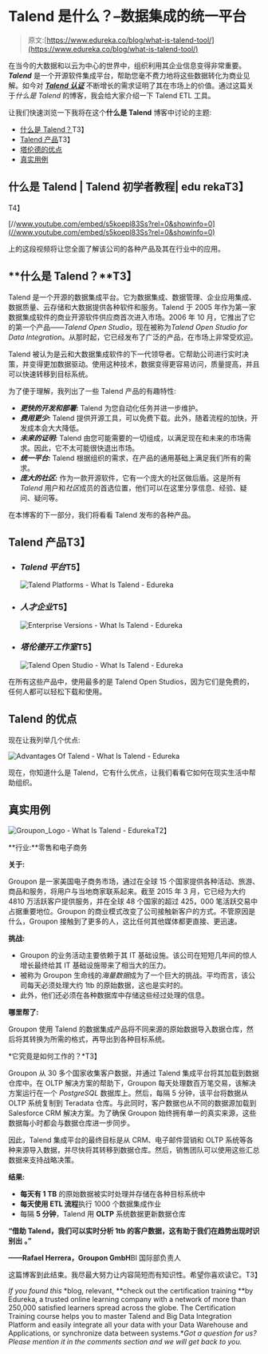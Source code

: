 # Talend 是什么？–数据集成的统一平台

> 原文:[https://www.edureka.co/blog/what-is-talend-tool/](https://www.edureka.co/blog/what-is-talend-tool/)

在当今的大数据和以云为中心的世界中，组织利用其企业信息变得非常重要。 ***Talend*** 是一个开源软件集成平台，帮助您毫不费力地将这些数据转化为商业见解。如今对 ***[Talend 认证](https://www.edureka.co/talend-for-big-data)*** 不断增长的需求证明了其在市场上的价值。通过这篇关于*什么是 Talend* 的博客，我会给大家介绍一下 Talend ETL 工具。

让我们快速浏览一下我将在这个**什么是 Talend** 博客中讨论的主题:

*   [什么是 Talend？](#WhatIsTalend)T3】
*   [Talend 产品](#TalendProducts)T3】
*   [塔伦德的优点](#AdvantagesOfTalend)
*   [真实用例](#UseCase)

## **什么是 Talend | Talend 初学者教程| edu rekaT3】**

T4】

[//www.youtube.com/embed/s5koepl83Ss?rel=0&showinfo=0](//www.youtube.com/embed/s5koepl83Ss?rel=0&showinfo=0)

上的这段视频将让您全面了解该公司的各种产品及其在行业中的应用。

## **什么是 Talend？**T3】

Talend 是一个开源的数据集成平台。它为数据集成、数据管理、企业应用集成、数据质量、云存储和大数据提供各种软件和服务。Talend 于 2005 年作为第一家数据集成软件的商业开源软件供应商首次进入市场。2006 年 10 月，它推出了它的第一个产品——*Talend Open Studio*，现在被称为*Talend Open Studio for Data Integration*。从那时起，它已经发布了广泛的产品，在市场上非常受欢迎。

Talend 被认为是云和大数据集成软件的下一代领导者。它帮助公司进行实时决策，并变得更加数据驱动。使用这种技术，数据变得更容易访问，质量提高，并且可以快速转移到目标系统。

为了便于理解，我列出了一些 Talend 产品的有趣特性:

*   ***更快的开发和部署:*** Talend 为您自动化任务并进一步维护。
*   ***费用更少:*** Talend 提供开源工具，可以免费下载。此外，随着流程的加快，开发成本会大大降低。
*   ***未来的证明:*** Talend 由您可能需要的一切组成，以满足现在和未来的市场需求。因此，它不太可能很快退出市场。
*   ***统一平台:*** Talend 根据组织的需求，在产品的通用基础上满足我们所有的需求。
*   ***庞大的社区:*** 作为一款开源软件，它有一个庞大的社区做后盾。这是所有 *Talend* 用户和*社区*成员的首选位置，他们可以在这里分享信息、经验、疑问、疑问等。

在本博客的下一部分，我们将看看 Talend 发布的各种产品。

## **Talend 产品**T3】

*   ### ***Talend 平台***T5】

    ![Talend Platforms - What Is Talend - Edureka](../Images/2eaf5621715a622aec2e87e7594d8aec.png)

*   ### ***人才企业***T5】

    ![Enterprise Versions - What Is Talend - Edureka](../Images/5b87ce572a2fb5ff91e261a195eadd42.png)

*   ### ***塔伦德开工作室***T5】

    ![Talend Open Studio - What Is Talend - Edureka](../Images/ea191bd72d7a98c6444eab326f517e47.png)

在所有这些产品中，使用最多的是 Talend Open Studios，因为它们是免费的，任何人都可以轻松下载和使用。

## **Talend 的优点**

现在让我列举几个优点:

![Advantages Of Talend - What Is Talend - Edureka](../Images/bb63a5af0675f347038a64d7080d7fb1.png)

现在，你知道什么是 Talend，它有什么优点，让我们看看它如何在现实生活中帮助组织。

## **真实用例**

![Groupon_Logo - What Is Talend - Edureka](../Images/7751ef6204ec8c04fa6e712b70e03a2c.png)T2】

**行业:**零售和电子商务

**关于:**

Groupon 是一家美国电子商务市场，通过在全球 15 个国家提供各种活动、旅游、商品和服务，将用户与当地商家联系起来。截至 2015 年 3 月，它已经为大约 4810 万活跃客户提供服务，并在全球 48 个国家的超过 425，000 笔活跃交易中占据重要地位。Groupon 的商业模式改变了公司接触新客户的方式。不管原因是什么，Groupon 接触到了更多的人，这比任何其他媒体都更直接、更迅速。

**挑战:**

*   Groupon 的业务活动主要依赖于其 IT 基础设施。该公司在短短几年间的惊人增长最终给其 IT 基础设施带来了相当大的压力。
*   被称为 Groupon 生命线的*海量数据*成为了一个巨大的挑战。平均而言，该公司每天必须处理大约 1tb 的原始数据，这也是实时的。
*   此外，他们还必须在各种数据库中存储这些经过处理的信息。

**哪里帮了:**

Groupon 使用 Talend 的数据集成产品将不同来源的原始数据导入数据仓库，然后将其转换为所需的格式，再导出到各种目标系统。

*它究竟是如何工作的？*T3】

Groupon 从 30 多个国家收集客户数据，并通过 Talend 集成平台将其加载到数据仓库中。在 OLTP 解决方案的帮助下，Groupon 每天处理数百万笔交易，该解决方案运行在一个 *PostgreSQL* 数据库上。然后，每隔 5 分钟，该平台将数据从 OLTP 系统复制到 Teradata 仓库。与此同时，客户数据也从不同的数据源加载到 Salesforce CRM 解决方案。为了确保 Groupon 始终拥有单一的真实来源，这些数据每小时都会与数据仓库进一步同步。

因此，Talend 集成平台的最终目标是从 CRM、电子邮件营销和 OLTP 系统等各种来源导入数据，并尽快将其转移到数据仓库。然后，销售团队可以使用这些汇总数据来支持战略决策。

**结果:**

*   **每天有 1 TB** 的原始数据被实时处理并存储在各种目标系统中
*   **每天使用 **ETL** 流程**执行 1000 个数据集成作业
*   每隔 **5 分钟**，Talend 用 **OLTP** 系统数据更新数据仓库

**“借助 Talend，我们可以实时分析 1tb 的客户数据，这有助于我们在趋势出现时识别出** **。”**

**——Rafael Herrera，Groupon GmbH**BI 国际部负责人

这篇博客到此结束。我尽最大努力让内容简短而有知识性。希望你喜欢读它。T3】

*If you found this* *blog, relevant, **check out the certification training **by Edureka, a trusted online learning company with a network of more than 250,000 satisfied learners spread across the globe. The Certification Training course helps you to master Talend and Big Data Integration Platform and easily integrate all your data with your Data Warehouse and Applications, or synchronize data between systems.**Got a question for us? Please mention it in the comments section and we will get back to you.*